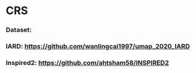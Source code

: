 # CRS

### Dataset:
### IARD: https://github.com/wanlingcai1997/umap_2020_IARD
### Inspired2: https://github.com/ahtsham58/INSPIRED2
